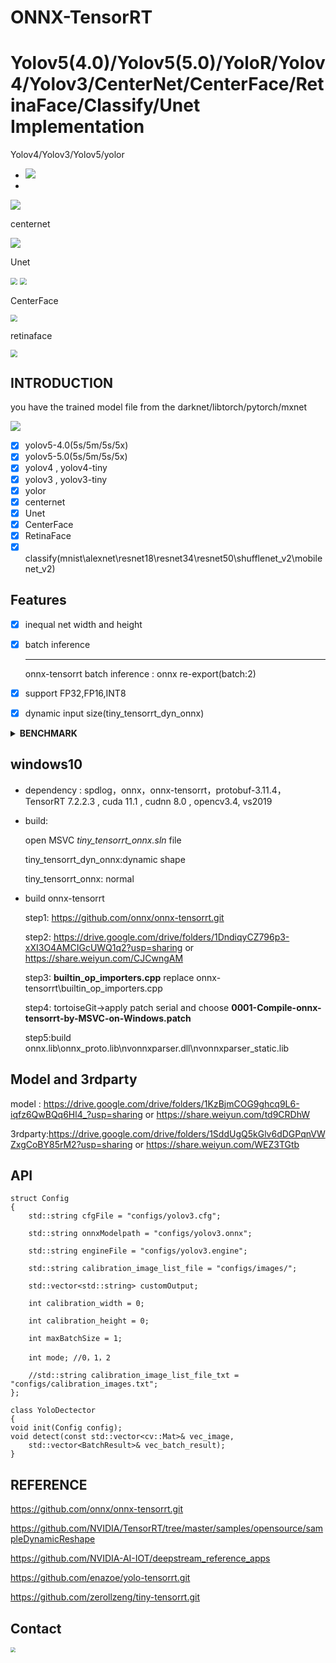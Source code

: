 # ONNX-TensorRT

# Yolov5(4.0)/Yolov5(5.0)/YoloR/Yolov4/Yolov3/CenterNet/CenterFace/RetinaFace/Classify/Unet Implementation



Yolov4/Yolov3/Yolov5/yolor

- ![](./model/result/yolo_result.png)
-  

![](./model/result/yolo_result0.png)





centernet

![](./model/result/centernet_result.png)



Unet

<img src="./model/result/unet.jpg" style="zoom:70%;" />              <img src="./model/result/unet_result.png" style="zoom:70%;" />



CenterFace

<img src="./model/result/centerface_result.png" style="zoom:70%;" />              

retinaface

<img src="./model/result/retinaface_result.png" style="zoom:70%;" />

## INTRODUCTION

you have the trained model file from the darknet/libtorch/pytorch/mxnet

![](./model/result/onnx_trt.jpg)

- [x] yolov5-4.0(5s/5m/5s/5x)
- [x] yolov5-5.0(5s/5m/5s/5x)
- [x] yolov4 , yolov4-tiny
- [x] yolov3 , yolov3-tiny
- [x] yolor
- [x] centernet
- [x] Unet
- [x] CenterFace
- [x] RetinaFace
- [x] classify(mnist\alexnet\resnet18\resnet34\resnet50\shufflenet_v2\mobilenet_v2)

## Features

- [x] inequal net width and height

- [x] batch inference

  ------

  onnx-tensorrt batch inference : onnx re-export(batch:2)

- [x] support FP32,FP16,INT8

- [x] dynamic input size(tiny_tensorrt_dyn_onnx)

<details><summary><b>BENCHMARK</b></summary>

#### window x64 (detect time)

|      model      |  size   |  gpu   |  fp32   |  fp16   |  INT8   | GPU(MB)(FP32/FP16/INT8) |
| :-------------: | :-----: | :----: | :-----: | :-----: | :-----: | :---------------------: |
|     yolov3      | 608x608 | 2080ti | 28.14ms | 19.79ms | 18.53ms |      1382/945/778       |
|     yolov4      | 320x320 | 2080ti | 8.85ms  | 6.62ms  | 6.33ms  |      1130/1075/961      |
|     yolov4      | 416x416 | 2080ti | 12.19ms | 10.20ms | 9.35ms  |     1740/1193/1066      |
|     yolov4      | 512x512 | 2080ti | 15.63ms | 12.66ms | 12.19ms |     1960/1251/1218      |
|     yolov4      | 608x608 | 2080ti | 24.39ms | 17.54ms | 17.24ms |     1448/1180/1128      |
|     yolov4      | 320x320 |  3070  | 9.70ms  | 7.30ms  | 6.37ms  |     1393/1366/1238      |
|     yolov4      | 416x416 |  3070  | 14.08ms | 9.80ms  | 9.70ms  |     1429/1394/1266      |
|     yolov4      | 512x512 |  3070  | 18.87ms | 13.51ms | 13.51ms |     1485/1436/1299      |
|     yolov4      | 608x608 |  3070  | 28.57ms | 19.60ms | 18.52ms |     1508/1483/1326      |
|     yolov4      | 320x320 |  1070  | 18.52ms |    \    | 12.82ms |        686/\/442        |
|     yolov4      | 416x416 |  1070  | 27.03ms |    \    | 20.83ms |       1480/\/477        |
|     yolov4      | 512x512 |  1070  | 34.48ms |    \    | 27.03ms |       1546/\/515        |
|     yolov4      | 608x608 |  1070  |  50ms   |    \    | 35.71ms |       1272/\/584        |
|     yolov4      | 320x320 | 1660TI | 16.39ms | 11.90ms | 10.20ms |      1034/863/787       |
|     yolov4      | 416x416 | 1660TI | 23.25ms | 17.24ms | 13.70ms |      1675/1227/816      |
|     yolov4      | 512x512 | 1660TI | 29.41ms | 24.39ms | 21.27ms |      1906/1322/843      |
|     yolov4      | 608x608 | 1660TI | 43.48ms | 34.48ms | 26.32ms |      1445/1100/950      |
|    yolov5 5s    | 640x640 | 2080ti | 24.47ms | 22.46ms | 22.38ms |       720/666/652       |
|    yolov5 5m    | 640x640 | 2080ti | 30.61ms | 24.02ms | 23.73ms |       851/728/679       |
|    yolov5 5l    | 640x640 | 2080ti | 32.58ms | 25.84ms | 24.44ms |      1154/834/738       |
|    yolov5 5x    | 640x640 | 2080ti | 40.69ms | 29.81ms | 27.19ms |      1530/1001/827      |
|   yolor_csp_x   | 512x512 | 2080ti | 27.89ms | 20.54ms | 18.71ms |      2373/1060/853      |
|    yolor_csp    | 512x512 | 2080ti | 21.30ms | 18.06ms | 17.03ms |      1720/856/763       |
|   YOLOX-Nano    | 416x416 | 2080ti | 6.84ms  | 6.81ms  | 6.69ms  |       795/782/780       |
|   YOLOX-Tiny    | 416x416 | 2080ti | 7.86ms  | 7.13ms  | 6.73ms  |       823/798/790       |
|     YOLOX-S     | 640x640 | 2080ti | 19.51ms | 16.62ms | 16.33ms |       940/836/794       |
|     YOLOX-M     | 640x640 | 2080ti | 23.35ms | 18.67ms | 17.87ms |       919/716/684       |
|     YOLOX-L     | 640x640 | 2080ti | 28.25ms | 20.36ms | 19.24ms |      1410/855/769       |
| YOLOX-Darknet53 | 640x640 | 2080ti | 29.95ms | 20.38ms | 18.91ms |      1552/928/772       |
|     YOLOX-X     | 640x640 | 2080ti | 40.40ms | 22.95ms | 21.99ms |     1691/1187/1020      |
|    darknet53    | 224*224 | 2080ti | 3.53ms  | 1.84ms  | 1.71ms  |      1005/769/658       |
|    darknet53    | 224*224 |  3070  | 4.29ms  | 2.16ms  | 1.75ms  |      1227/1017/951      |
|  resnet18-v2-7  | 224*224 | 2080ti | 1.89ms  | 1.29ms  | 1.18ms  |       878/655/624       |
|      unet       | 512*512 | 2080ti | 20.91ms | 17.01ms | 16.05ms |      1334/766/744       |
| retinaface_r50  | 512x512 | 2080ti | 12.33ms | 8.96ms  | 8.22ms  |      1189/745/678       |
|     mnet.25     | 512x512 | 2080ti | 6.90ms  | 6.32ms  | 6.23ms  |       782/603/615       |

#### x64(inference / detect time)

|        model        |  size   |  gpu   | fp32(inference/detect) | fp16(inference/detect) | INT8(inference/detect) | GPU(MB)(FP32/FP16/INT8) |
| :-----------------: | :-----: | :----: | :--------------------: | :--------------------: | :--------------------: | :---------------------: |
|      centernet      | 512x512 | 2080ti |     17.8ms/39.7ms      |     15.7ms/36.49ms     |    14.37ms/36.34ms     |     1839/1567/1563      |
|     centerface      | 640x640 | 2080ti |     5.56ms/11.79ms     |     4.23ms/10.89ms     |           /            |       854/646/640       |
| centerface_bnmerged | 640x640 | 2080ti |     5.67ms/11.82ms     |     4.22ms/10.46ms     |           /            |       850/651/645       |

</details>

## windows10

- dependency : spdlog，onnx，onnx-tensorrt，protobuf-3.11.4，TensorRT 7.2.2.3  , cuda 11.1 , cudnn 8.0  , opencv3.4, vs2019

- build:

    open MSVC _tiny_tensorrt_onnx.sln_ file 

    tiny_tensorrt_dyn_onnx:dynamic shape 

    tiny_tensorrt_onnx: normal

- build onnx-tensorrt

    step1: https://github.com/onnx/onnx-tensorrt.git

    step2: https://drive.google.com/drive/folders/1DndiqyCZ796p3-xXI3O4AMCIGcUWQ1q2?usp=sharing or https://share.weiyun.com/CJCwngAM

    step3: **builtin_op_importers.cpp** replace onnx-tensorrt\builtin_op_importers.cpp

    step4: tortoiseGit->apply patch serial and choose **0001-Compile-onnx-tensorrt-by-MSVC-on-Windows.patch**

    step5:build onnx.lib\onnx_proto.lib\nvonnxparser.dll\nvonnxparser_static.lib

## Model and 3rdparty

model : https://drive.google.com/drive/folders/1KzBjmCOG9ghcq9L6-iqfz6QwBQq6Hl4_?usp=sharing or https://share.weiyun.com/td9CRDhW

3rdparty:https://drive.google.com/drive/folders/1SddUgQ5kGlv6dDGPqnVWZxgCoBY85rM2?usp=sharing or https://share.weiyun.com/WEZ3TGtb

## API

	struct Config
	{
	    std::string cfgFile = "configs/yolov3.cfg";
	
	    std::string onnxModelpath = "configs/yolov3.onnx";
	
	    std::string engineFile = "configs/yolov3.engine";
	
	    std::string calibration_image_list_file = "configs/images/";
	
	    std::vector<std::string> customOutput;
	
	    int calibration_width = 0;
	
	    int calibration_height = 0;
	    
	    int maxBatchSize = 1;
	
	    int mode; //0，1，2
	
	    //std::string calibration_image_list_file_txt = "configs/calibration_images.txt";
	};
	
	class YoloDectector
	{
	void init(Config config);
	void detect(const std::vector<cv::Mat>& vec_image,
		std::vector<BatchResult>& vec_batch_result);
	}

## REFERENCE

https://github.com/onnx/onnx-tensorrt.git

https://github.com/NVIDIA/TensorRT/tree/master/samples/opensource/sampleDynamicReshape

https://github.com/NVIDIA-AI-IOT/deepstream_reference_apps

https://github.com/enazoe/yolo-tensorrt.git

https://github.com/zerollzeng/tiny-tensorrt.git
## Contact

<img src="./model/result/weixin.jpg" style="zoom:50%;" />
